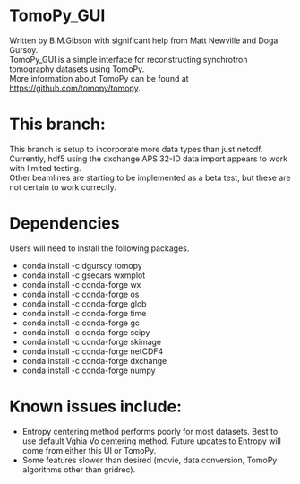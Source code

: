 # TomoPy_GUI
Written by B.M.Gibson with significant help from Matt Newville and Doga Gursoy.  
TomoPy_GUI is a simple interface for reconstructing synchrotron tomography datasets using TomoPy.  
More information about TomoPy can be found at https://github.com/tomopy/tomopy.  

# This branch:
This branch is setup to incorporate more data types than just netcdf. Currently, hdf5 using the dxchange APS 32-ID data import appears to work with limited testing.   
Other beamlines are starting to be implemented as a beta test, but these are not certain to work correctly.  
  

# Dependencies
Users will need to install the following packages.
- conda install -c dgursoy tomopy
- conda install -c gsecars wxmplot
- conda install -c conda-forge wx
- conda install -c conda-forge os
- conda install -c conda-forge glob
- conda install -c conda-forge time
- conda install -c conda-forge gc
- conda install -c conda-forge scipy
- conda install -c conda-forge skimage
- conda install -c conda-forge netCDF4
- conda install -c conda-forge dxchange
- conda install -c conda-forge numpy

# Known issues include: 
- Entropy centering method performs poorly for most datasets. Best to use default Vghia Vo centering method. Future updates to Entropy will come from either this UI or TomoPy.
- Some features slower than desired (movie, data conversion, TomoPy algorithms other than gridrec).

